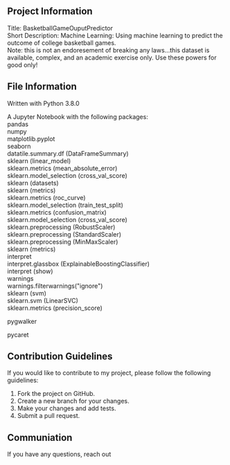 ## Project Information<br>
Title: BasketballGameOuputPredictor<br>
Short Description: Machine Learning: Using machine learning to predict the outcome of college basketball games.<br>
Note: this is not an endoresement of breaking any laws...this dataset is available, complex, and an academic exercise only.  Use these powers for good only!<br>

## File Information<br>
Written with Python 3.8.0<br>

A Jupyter Notebook with the following packages:<br>
pandas<br>
numpy<br>
matplotlib.pyplot<br>
seaborn<br>
datatile.summary.df (DataFrameSummary)<br>
sklearn (linear_model)<br>
sklearn.metrics (mean_absolute_error)<br>
sklearn.model_selection (cross_val_score)<br>
sklearn (datasets)<br>
sklearn (metrics)<br>
sklearn.metrics (roc_curve)<br>
sklearn.model_selection (train_test_split)<br>
sklearn.metrics (confusion_matrix)<br>
sklearn.model_selection (cross_val_score)<br>
sklearn.preprocessing (RobustScaler)<br>
sklearn.preprocessing (StandardScaler)<br>
sklearn.preprocessing (MinMaxScaler)<br>
sklearn (metrics)<br>
interpret<br>
interpret.glassbox (ExplainableBoostingClassifier)<br>
interpret (show)<br>
warnings<br>
warnings.filterwarnings("ignore")<br>
sklearn (svm)<br>
sklearn.svm (LinearSVC)<br>
sklearn.metrics (precision_score)<br>

pygwalker<br>

pycaret<br>

## Contribution Guidelines<br>

If you would like to contribute to my project, please follow the following guidelines:<br>

1. Fork the project on GitHub.<br>
2. Create a new branch for your changes.<br>
3. Make your changes and add tests.<br>
4. Submit a pull request.<br>

## Communiation<br>

If you have any questions, reach out

